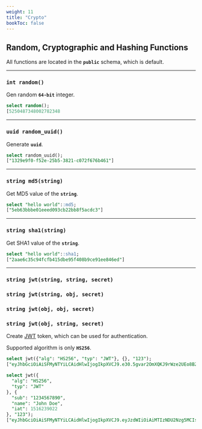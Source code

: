 ```yaml
---
weight: 11
title: "Crypto"
bookToc: false
---
```


## Random, Cryptographic and Hashing Functions

All functions are located in the **`public`** schema, which is default.

---

### **`int random()`**

Gen random **`64-bit`** integer.

```SQL
select random();
[5250487348002782348
```

---

### **`uuid random_uuid()`**

Generate **`uuid`**.

```SQL
select random_uuid();
["1329e9f0-f52e-25b5-3821-c072f676b461"]
```

---

### **`string md5(string)`**

Get MD5 value of the **`string`**.

```SQL
select "hello world"::md5;
["5eb63bbbe01eeed093cb22bb8f5acdc3"]
```

---

### **`string sha1(string)`**

Get SHA1 value of the **`string`**.

```SQL
select "hello world"::sha1;
["2aae6c35c94fcfb415dbe95f408b9ce91ee846ed"]
```

---

### **`string jwt(string, string, secret)`**
### **`string jwt(string, obj, secret)`**
### **`string jwt(obj, obj, secret)`**
### **`string jwt(obj, string, secret)`**

Create [JWT](https://jwt.io/) token, which can be used for authentication.

Supported algorithm is only **`HS256`**.

```SQL
select jwt({"alg": "HS256", "typ": "JWT"}, {}, "123");
["eyJhbGciOiAiSFMyNTYiLCAidHlwIjogIkpXVCJ9.e30.5gvar2OmXQKJ9rWze2UEo8BZidZjK5B4lMiCnvwZk_4"]

select jwt({
  "alg": "HS256",
  "typ": "JWT"
}, {
  "sub": "1234567890",
  "name": "John Doe",
  "iat": 1516239022
}, "123");
["eyJhbGciOiAiSFMyNTYiLCAidHlwIjogIkpXVCJ9.eyJzdWIiOiAiMTIzNDU2Nzg5MCIsICJuYW1lIjogIkpvaG4gRG9lIiwgImlhdCI6IDE1MTYyMzkwMjJ9.-BDZCBZz3mjLeTXjKVSla6JRgoWksQA5Ec3_knVZvWA"]
```
